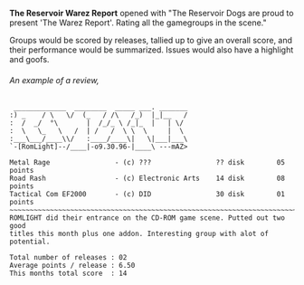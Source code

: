 **The Reservoir Warez Report** opened with "The Reservoir Dogs are proud to present 'The Warez Report'. Rating all the gamegroups in the scene."

Groups would be scored by releases, tallied up to give an overall score, and their performance would be summarized. Issues would also have a highlight and goofs.

###### An example of a review,

```
 _____________  ________  _____ ___. _______
:) _    / \   \/  (_   / /\   /_)  |_|__   /
:  /  _/  °\       |  /_/_ \ /_|_  |   | \/
:  \   \_   \   /  | /   /  \ \  \     |  \
:___\___/____\\/   :____/____\|   \|___|___\
`-[RomLight]--/____|-o9.30.96-|____\ ---mAZ>

Metal Rage                - (c) ???                ?? disk        05 points
Road Rash                 - (c) Electronic Arts    14 disk        08 points
Tactical Com EF2000       - (c) DID                30 disk        01 points
~~~~~~~~~~~~~~~~~~~~~~~~~~~~~~~~~~~~~~~~~~~~~~~~~~~~~~~~~~~~~~~~~~~~~~~~~~~~~~~
ROMLIGHT did their entrance on the CD-ROM game scene. Putted out two good
titles this month plus one addon. Interesting group with alot of potential.

Total number of releases : 02
Average points / release : 6.50
This months total score  : 14
```